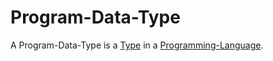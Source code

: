 # Program-Data-Type

A Program-Data-Type is a [Type](60107.md) in a [Programming-Language](9010000.md).